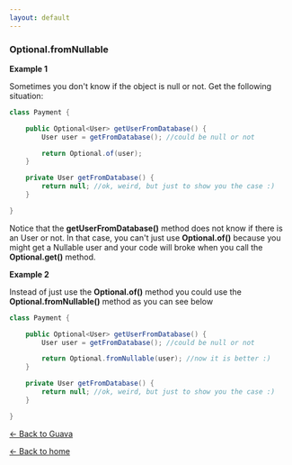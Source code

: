 ```yaml
---
layout: default
---
```


### Optional.fromNullable

**Example 1**

Sometimes you don't know if the object is null or not. Get the following situation:

```java
class Payment {

	public Optional<User> getUserFromDatabase() {
		User user = getFromDatabase(); //could be null or not

		return Optional.of(user);
	}

	private User getFromDatabase() {
		return null; //ok, weird, but just to show you the case :)
	}

}
```

Notice that the **getUserFromDatabase()** method does not know if there is an User or not. In that case, you can't just use **Optional.of()** because you might get a Nullable user and your code will broke when you call the **Optional.get()** method.

**Example 2**

Instead of just use the **Optional.of()** method you could use the **Optional.fromNullable()** method as you can see below

```java
class Payment {

	public Optional<User> getUserFromDatabase() {
		User user = getFromDatabase(); //could be null or not

		return Optional.fromNullable(user); //now it is better :)
	}

	private User getFromDatabase() {
		return null; //ok, weird, but just to show you the case :)
	}

}
```

[<- Back to Guava](../../google-guava)

[<- Back to home](/)
